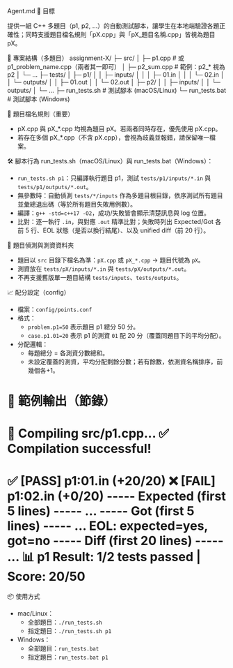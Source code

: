 Agent.md
🎯 目標

提供一組 C++ 多題目（p1, p2, …）的自動測試腳本，讓學生在本地端驗證各題正確性；同時支援題目檔名規則「pX.cpp」與「pX_題目名稱.cpp」皆視為題目 pX。

📂 專案結構（多題目）
assignment-X/
├─ src/
│  ├─ p1.cpp              # 或 p1_problem_name.cpp（兩者其一即可）
│  ├─ p2_sum.cpp          # 範例：p2_* 視為 p2
│  └─ ...
├─ tests/
│  ├─ p1/
│  │  ├─ inputs/
│  │  │  ├─ 01.in
│  │  │  └─ 02.in
│  │  └─ outputs/
│  │     ├─ 01.out
│  │     └─ 02.out
│  ├─ p2/
│  │  ├─ inputs/
│  │  └─ outputs/
│  └─ ...
├─ run_tests.sh           # 測試腳本 (macOS/Linux)
└─ run_tests.bat          # 測試腳本 (Windows)

🧭 題目檔名規則（重要）
- pX.cpp 與 pX_*.cpp 均視為題目 pX。若兩者同時存在，優先使用 pX.cpp。
- 若存在多個 pX_*.cpp（不含 pX.cpp），會視為歧義並報錯，請保留唯一檔案。

🛠️ 腳本行為
run_tests.sh（macOS/Linux）與 run_tests.bat（Windows）：
- `run_tests.sh p1`：只編譯執行題目 p1，測試 `tests/p1/inputs/*.in` 與 `tests/p1/outputs/*.out`。
- 無參數時：自動偵測 `tests/*/inputs` 作為多題目根目錄，依序測試所有題目並彙總退出碼（等於所有題目失敗用例數）。
- 編譯：`g++ -std=c++17 -O2`，成功/失敗皆會顯示清楚訊息與 log 位置。
- 比對：逐一執行 `.in`，與對應 `.out` 精準比對；失敗時列出 Expected/Got 各前 5 行、EOL 狀態（是否以換行結尾）、以及 unified diff（前 20 行）。

🧭 題目偵測與測資資料夾
- 題目以 `src` 目錄下檔名為準：`pX.cpp` 或 `pX_*.cpp` → 題目代號為 `pX`。
- 測資放在 `tests/pX/inputs/*.in` 與 `tests/pX/outputs/*.out`。
- 不再支援舊版單一題目結構 `tests/inputs`、`tests/outputs`。

📈 配分設定（config）
- 檔案：`config/points.conf`
- 格式：
  - `problem.p1=50` 表示題目 p1 總分 50 分。
  - `case.p1.01=20` 表示 p1 的測資 `01` 配 20 分（覆蓋同題目下的平均分配）。
- 分配邏輯：
  - 每題總分 = 各測資分數總和。
  - 未設定覆蓋的測資，平均分配剩餘分數；若有餘數，依測資名稱排序，前幾個各+1。

🎨 範例輸出（節錄）
===============================
🔧 Compiling src/p1.cpp...
✅ Compilation successful!
===============================
✅ [PASS] p1:01.in (+20/20)
❌ [FAIL] p1:02.in (+0/20)
----- Expected (first 5 lines) -----
...
----- Got (first 5 lines) -----
...
EOL: expected=yes, got=no
----- Diff (first 20 lines) -----
...
📊 p1 Result: 1/2 tests passed | Score: 20/50
===============================

📦 使用方式
- mac/Linux：
  - 全部題目：`./run_tests.sh`
  - 指定題目：`./run_tests.sh p1`
- Windows：
  - 全部題目：`run_tests.bat`
  - 指定題目：`run_tests.bat p1`
